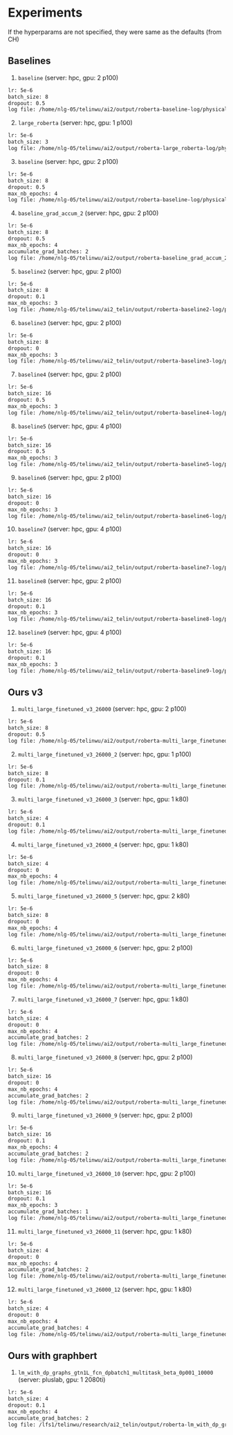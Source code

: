 # Experiments
If the hyperparams are not specified, they were same as the defaults (from CH)

## Baselines
1. `baseline` (server: hpc, gpu: 2 p100)  
```bash
lr: 5e-6
batch_size: 8
dropout: 0.5
log file: /home/nlg-05/telinwu/ai2/output/roberta-baseline-log/physicaliqa/version_0/metrics.csv
```

2. `large_roberta` (server: hpc, gpu: 1 p100)  
```bash
lr: 5e-6
batch_size: 3
log file: /home/nlg-05/telinwu/ai2/output/roberta-large_roberta-log/physicaliqa/version_0/metrics.csv
```

3. `baseline` (server: hpc, gpu: 2 p100)  
```bash
lr: 5e-6
batch_size: 8
dropout: 0.5
max_nb_epochs: 4
log file: /home/nlg-05/telinwu/ai2/output/roberta-baseline-log/physicaliqa/version_0/metrics.csv
```

4. `baseline_grad_accum_2` (server: hpc, gpu: 2 p100)  
```bash
lr: 5e-6
batch_size: 8
dropout: 0.5
max_nb_epochs: 4
accumulate_grad_batches: 2
log file: /home/nlg-05/telinwu/ai2/output/roberta-baseline_grad_accum_2-log/physicaliqa/version_0/metrics.csv
```

5. `baseline2` (server: hpc, gpu: 2 p100)  
```bash
lr: 5e-6
batch_size: 8
dropout: 0.1
max_nb_epochs: 3
log file: /home/nlg-05/telinwu/ai2_telin/output/roberta-baseline2-log/physicaliqa/version_0/metrics.csv
```

6. `baseline3` (server: hpc, gpu: 2 p100)  
```bash
lr: 5e-6
batch_size: 8
dropout: 0
max_nb_epochs: 3
log file: /home/nlg-05/telinwu/ai2_telin/output/roberta-baseline3-log/physicaliqa/version_0/metrics.csv
```

7. `baseline4` (server: hpc, gpu: 2 p100)  
```bash
lr: 5e-6
batch_size: 16
dropout: 0.5
max_nb_epochs: 3
log file: /home/nlg-05/telinwu/ai2_telin/output/roberta-baseline4-log/physicaliqa/version_0/metrics.csv
```

8. `baseline5` (server: hpc, gpu: 4 p100)  
```bash
lr: 5e-6
batch_size: 16
dropout: 0.5
max_nb_epochs: 3
log file: /home/nlg-05/telinwu/ai2_telin/output/roberta-baseline5-log/physicaliqa/version_0/metrics.csv
```

9. `baseline6` (server: hpc, gpu: 2 p100)
```bash
lr: 5e-6
batch_size: 16
dropout: 0
max_nb_epochs: 3
log file: /home/nlg-05/telinwu/ai2_telin/output/roberta-baseline6-log/physicaliqa/version_0/metrics.csv
```

10. `baseline7` (server: hpc, gpu: 4 p100)  
```bash
lr: 5e-6
batch_size: 16
dropout: 0
max_nb_epochs: 3
log file: /home/nlg-05/telinwu/ai2_telin/output/roberta-baseline7-log/physicaliqa/version_0/metrics.csv
```

11. `baseline8` (server: hpc, gpu: 2 p100)
```bash
lr: 5e-6
batch_size: 16
dropout: 0.1
max_nb_epochs: 3
log file: /home/nlg-05/telinwu/ai2_telin/output/roberta-baseline8-log/physicaliqa/version_0/metrics.csv
```

12. `baseline9` (server: hpc, gpu: 4 p100)  
```bash
lr: 5e-6
batch_size: 16
dropout: 0.1
max_nb_epochs: 3
log file: /home/nlg-05/telinwu/ai2_telin/output/roberta-baseline9-log/physicaliqa/version_0/metrics.csv
```


## Ours v3
1. `multi_large_finetuned_v3_26000` (server: hpc, gpu: 2 p100)
```bash
lr: 5e-6
batch_size: 8
dropout: 0.5
log file: /home/nlg-05/telinwu/ai2/output/roberta-multi_large_finetuned_v3_26000-log/physicaliqa/version_0/metrics.csv
```

2. `multi_large_finetuned_v3_26000_2` (server: hpc, gpu: 1 p100)
```bash
lr: 5e-6
batch_size: 8
dropout: 0.1
log file: /home/nlg-05/telinwu/ai2/output/roberta-multi_large_finetuned_v3_26000_2-log/physicaliqa/version_0/metrics.csv
```

3. `multi_large_finetuned_v3_26000_3` (server: hpc, gpu: 1 k80)
```bash
lr: 5e-6
batch_size: 4
dropout: 0.1
log file: /home/nlg-05/telinwu/ai2/output/roberta-multi_large_finetuned_v3_26000_3-log/physicaliqa/version_0/metrics.csv
```

4. `multi_large_finetuned_v3_26000_4` (server: hpc, gpu: 1 k80)
```bash
lr: 5e-6
batch_size: 4
dropout: 0
max_nb_epochs: 4
log file: /home/nlg-05/telinwu/ai2/output/roberta-multi_large_finetuned_v4_26000_4-log/physicaliqa/version_0/metrics.csv
```

5. `multi_large_finetuned_v3_26000_5` (server: hpc, gpu: 2 k80)
```bash
lr: 5e-6
batch_size: 8
dropout: 0
max_nb_epochs: 4
log file: /home/nlg-05/telinwu/ai2/output/roberta-multi_large_finetuned_v3_26000_5-log/physicaliqa/version_0/metrics.csv
```

6. `multi_large_finetuned_v3_26000_6` (server: hpc, gpu: 2 p100)
```bash
lr: 5e-6
batch_size: 8
dropout: 0
max_nb_epochs: 4
log file: /home/nlg-05/telinwu/ai2/output/roberta-multi_large_finetuned_v3_26000_6-log/physicaliqa/version_0/metrics.csv
```

7. `multi_large_finetuned_v3_26000_7` (server: hpc, gpu: 1 k80)
```bash
lr: 5e-6
batch_size: 4
dropout: 0
max_nb_epochs: 4
accumulate_grad_batches: 2
log file: /home/nlg-05/telinwu/ai2/output/roberta-multi_large_finetuned_v3_26000_7-log/physicaliqa/version_0/metrics.csv
```

8. `multi_large_finetuned_v3_26000_8` (server: hpc, gpu: 2 p100)
```bash
lr: 5e-6
batch_size: 16
dropout: 0
max_nb_epochs: 4
accumulate_grad_batches: 2
log file: /home/nlg-05/telinwu/ai2/output/roberta-multi_large_finetuned_v3_26000_8-log/physicaliqa/version_0/metrics.csv
```

9. `multi_large_finetuned_v3_26000_9` (server: hpc, gpu: 2 p100)
```bash
lr: 5e-6
batch_size: 16
dropout: 0.1
max_nb_epochs: 4
accumulate_grad_batches: 2
log file: /home/nlg-05/telinwu/ai2/output/roberta-multi_large_finetuned_v3_26000_9-log/physicaliqa/version_0/metrics.csv
```

10. `multi_large_finetuned_v3_26000_10` (server: hpc, gpu: 2 p100)
```bash
lr: 5e-6
batch_size: 16
dropout: 0.1
max_nb_epochs: 3
accumulate_grad_batches: 1
log file: /home/nlg-05/telinwu/ai2/output/roberta-multi_large_finetuned_v3_26000_10-log/physicaliqa/version_0/metrics.csv
```

11. `multi_large_finetuned_v3_26000_11` (server: hpc, gpu: 1 k80)
```bash
lr: 5e-6
batch_size: 4
dropout: 0
max_nb_epochs: 4
accumulate_grad_batches: 2
log file: /home/nlg-05/telinwu/ai2/output/roberta-multi_large_finetuned_v4_26000_11-log/physicaliqa/version_0/metrics.csv
```

12. `multi_large_finetuned_v3_26000_12` (server: hpc, gpu: 1 k80)
```bash
lr: 5e-6
batch_size: 4
dropout: 0
max_nb_epochs: 4
accumulate_grad_batches: 4
log file: /home/nlg-05/telinwu/ai2/output/roberta-multi_large_finetuned_v4_26000_12-log/physicaliqa/version_0/metrics.csv
```


## Ours with graphbert
1. `lm_with_dp_graphs_gtn1L_fcn_dpbatch1_multitask_beta_0p001_10000` (server: pluslab, gpu: 1 2080ti)
```bash
lr: 5e-6
batch_size: 4
dropout: 0.1
max_nb_epochs: 4
accumulate_grad_batches: 2
log file: /lfs1/telinwu/research/ai2_telin/output/roberta-lm_with_dp_graphs_gtn1L_fcn_dpbatch1_multitask_beta_0p001_10000-log/physicaliqa/version_0/metrics.csv 
```
